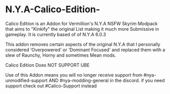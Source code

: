 # N.Y.A-Calico-Edition-
Calico Edition is an Addon for Vermillion's N.Y.A NSFW Skyrim Modpack that aims to "Kinkify" the original List making it much more Submissive in gameplay. It is currently based of of N.Y.A 6.0.3

This addon removes certain aspects of the original N.Y.A that I personally considered 'Overpowered' or 'Dominant Focused' and replaced them with a slew of Raunchy, Horny and sometimes Mean mods. 



Calico Edition Does NOT SUPPORT UBE

Use of this Addon means you will no longer receive support from #nya-unmodified-support AND #nya-modding-general in the discord. if you need support check out #Calico-Support instead
